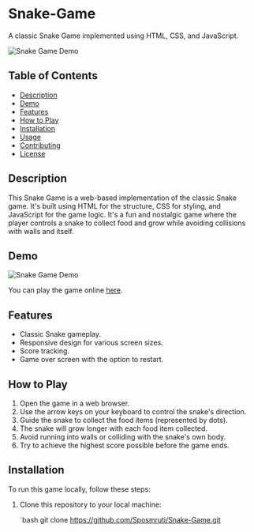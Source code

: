 # Snake-Game

A classic Snake Game implemented using HTML, CSS, and JavaScript.

![Snake Game Demo](demo.gif)

## Table of Contents

- [Description](#description)
- [Demo](#demo)
- [Features](#features)
- [How to Play](#how-to-play)
- [Installation](#installation)
- [Usage](#usage)
- [Contributing](#contributing)
- [License](#license)

## Description

This Snake Game is a web-based implementation of the classic Snake game. It's built using HTML for the structure, CSS for styling, and JavaScript for the game logic. It's a fun and nostalgic game where the player controls a snake to collect food and grow while avoiding collisions with walls and itself.

## Demo

![Snake Game Demo](demo.gif)

You can play the game online [here](link_to_demo).

## Features

- Classic Snake gameplay.
- Responsive design for various screen sizes.
- Score tracking.
- Game over screen with the option to restart.

## How to Play

1. Open the game in a web browser.
2. Use the arrow keys on your keyboard to control the snake's direction.
3. Guide the snake to collect the food items (represented by dots).
4. The snake will grow longer with each food item collected.
5. Avoid running into walls or colliding with the snake's own body.
6. Try to achieve the highest score possible before the game ends.

## Installation

To run this game locally, follow these steps:

1. Clone this repository to your local machine:

   `bash
   git clone https://github.com/Sposmruti/Snake-Game.git
